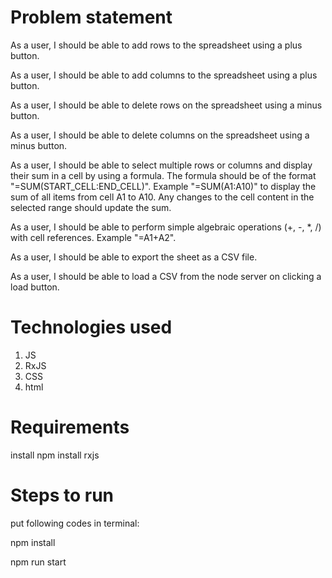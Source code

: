 # Problem statement
As a user, I should be able to add rows to the spreadsheet using a plus button.

As a user, I should be able to add columns to the spreadsheet using a plus button.

As a user, I should be able to delete rows on the spreadsheet using a minus button.

As a user, I should be able to delete columns on the spreadsheet using a minus button.

As a user, I should be able to select multiple rows or columns and display their sum in a cell by using a formula. The formula should be of the format "=SUM(START_CELL:END_CELL)". Example "=SUM(A1:A10)" to display the sum of all items from cell A1 to A10. Any changes to the cell content in the selected range should update the sum.

As a user, I should be able to perform simple algebraic operations (+, -, *, /) with cell references. Example "=A1+A2".

As a user, I should be able to export the sheet as a CSV file.

As a user, I should be able to load a CSV from the node server on clicking a load button.

# Technologies used
1. JS
2. RxJS
3. CSS
4. html

# Requirements
install npm
install rxjs

# Steps to run
put following codes in terminal:

npm install

npm run start 

